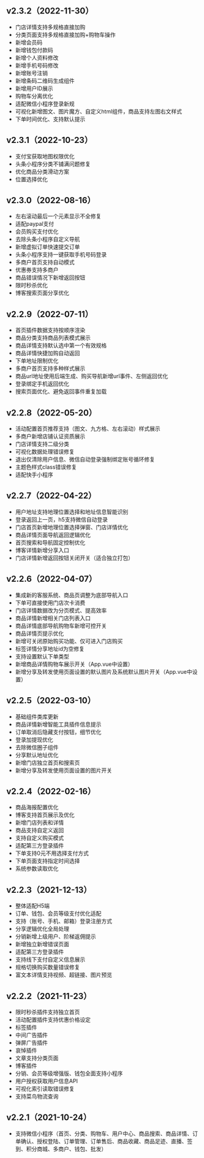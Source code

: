 ## v2.3.2（2022-11-30）
* 门店详情支持多规格直接加购
* 分类页面支持多规格直接加购+购物车操作
* 新增会员码
* 新增钱包付款码
* 新增个人资料修改
* 新增手机号码修改
* 新增账号注销
* 新增条码二维码生成组件
* 新增用户ID展示
* 购物车分离优化
* 适配微信小程序登录新规
* 可视化新增图文、图片魔方、自定义html组件，商品支持左图右文样式
* 下单时间优化、支持默认提示


## v2.3.1（2022-10-23）
* 支付宝获取地图权限优化
* 头条小程序分类不铺满问题修复
* 优化商品分类滑动方案
* 位置选择优化


## v2.3.0（2022-08-16）
* 左右滚动最后一个元素显示不全修复
* 适配paypal支付
* 会员购买支付优化
* 去除头条小程序自定义导航
* 新增虚拟订单快速提交订单
* 头条小程序支持一键获取手机号码登录
* 多商户首页支持自动模式
* 优惠券支持多商户
* 商品错误情况下新增返回按钮
* 限时秒杀优化
* 博客搜索页面分享优化


## v2.2.9（2022-07-11）
* 首页插件数据支持按顺序渲染
* 商品分类支持商品列表模式展示
* 商品详情支持默认选中第一个有效规格
* 商品详情快捷加购自动返回
* 下单地址限制优化
* 多商户首页支持多种样式展示
* 商品url地址使用后端生成、购买导航新增url事件、左侧返回优化
* 登录绑定手机返回优化
* 搜索页面优化、避免返回事件重复加载


## v2.2.8（2022-05-20）
* 活动配置首页推荐支持（图文、九方格、左右滚动）样式展示
* 多商户新增店铺认证资质展示
* 门店详情支持二级分类
* 可视化数据处理错误修复
* 退出仅清除用户信息、微信自动登录强制绑定账号循环修复
* 主题色样式class错误修复
* 适配快手小程序


## v2.2.7（2022-04-22）
* 用户地址支持地理位置选择和地址信息智能识别
* 登录返回上一页，h5支持微信自动登录
* 门店首页新增地理位置选择弹窗、门店详情优化
* 商品详情页面导航返回逻辑优化
* 首页搜索和导航固定控制优化
* 博客详情新增分享入口
* 门店详情新增返回按钮关闭开关（适合独立打包）


## v2.2.6（2022-04-07）
* 集成新的客服系统、商品页调整为底部导航入口
* 下单可直接使用门店次卡消费
* 门店详情数据改为分页模式、提高效率
* 商品详情新增相关门店列表入口
* 商品详情底部导航购物车新增可控开关
* 商品详情页提示优化
* 新增可关闭原始购买功能、仅可进入门店购买
* 标签详情分享地址id为空修复
* 支持设置默认下单类型
* 新增商品详情购物车展示开关（App.vue中设置）
* 新增分享及转发使用页面设置的默认图片及系统默认图片开关（App.vue中设置）


## v2.2.5（2022-03-10）
* 基础组件类库更新
* 商品详情新增智能工具插件信息提示
* 订单取消后隐藏支付按钮，细节优化
* 登录加提现优化
* 去除微信圈子组件
* 分享默认地址优化
* 新增门店独立首页和搜索页
* 新增分享及转发使用页面设置的图片开关


## v2.2.4（2022-02-16）
* 商品海报配置优化
* 博客支持首页展示及优化
* 新增门店列表和详情
* 商品支持自定义返回
* 支持自定义购买模式
* 适配第三方登录插件
* 下单支持0元不用选择支付方式
* 下单页面支持指定时间选择
* 系统参数读取优化


## v2.2.3（2021-12-13）
* 整体适配H5端
* 订单、钱包、会员等级支付优化适配
* 支持（账号、手机、邮箱）登录注册方式
* 分享逻辑优化全局处理
* 分销新增上级用户、阶梯返佣提示
* 新增独立新增错误页面
* 适配第三方登录插件
* 支持线下支付自定义信息展示
* 规格切换购买数量错误修复
* 富文本详情支持视频、超链接、图片预览


## v2.2.2（2021-11-23）
* 限时秒杀插件支持独立首页
* 活动配置插件支持优惠价格设定
* 标签插件
* 中间广告插件
* 弹屏广告插件
* 哀悼插件
* 文章支持分类页面
* 博客插件
* 分销、会员等级增强版、钱包全面支持小程序
* 用户授权获取用户信息API
* 可视化索引读取错误修复
* 支持菜鸟物流查询


## v2.2.1（2021-10-24）
* 支持微信小程序（首页、分类、购物车、用户中心、商品搜索、商品详情、订单确认、授权登陆、订单管理、订单售后、商品收藏、商品足迹、直播、签到、积分商城、多商户、钱包、批发）